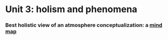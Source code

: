 # Unit 3: holism and phenomena

### Best holistic view of an atmosphere conceptualization: a [mind map](http://proj.badc.rl.ac.uk/pimms/browser/CASCADE/ControlledVocabs/trunk/Software/Atmosphere_flat.mm?rev=48&order=size)
